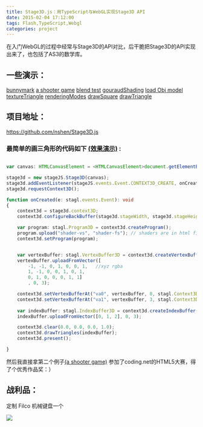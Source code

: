 ```yaml
---
title: Stage3D.js：用TypeScript与WebGL实现Stage3D API
date: 2015-02-04 17:12:00
tags: Flash,TypeScript,Webgl
categories: project
---
```


在入门WebGL的过程中经常与Stage3D的API对比，后干脆把Stage3D的API实现出来了，也包括了AS3的数学库。

## 一些演示：

[bunnymark](http://github.nshen.net/Stage3D.js/examples/bunnyMark/BunnyMark.html)
[a shooter game](http://github.nshen.net/Stage3D.js/examples/shooter/index.html)
[blend test](http://github.nshen.net/Stage3D.js/examples/blend.html)
[gouraudShading](http://github.nshen.net/Stage3D.js/examples/gouraudShading.html)
[load Obj model](http://github.nshen.net/Stage3D.js/examples/loadObj.html)
[textureTriangle](http://github.nshen.net/Stage3D.js/examples/textureTriangle.html)
[renderingModes](http://github.nshen.net/Stage3D.js/examples/renderingModes.html)
[drawSquare](http://github.nshen.net/Stage3D.js/examples/drawSquare.html)
[drawTriangle](http://github.nshen.net/Stage3D.js/examples/drawTriangle.html)

## 项目地址： 

https://github.com/nshen/Stage3D.js

<!-- more -->
### 最简单的画三角形的代码如下 [(效果演示)](http://github.nshen.net/Stage3D.js/examples/drawTriangle.html) :

```typescript

var canvas: HTMLCanvasElement = <HTMLCanvasElement>document.getElementById("my-canvas");

stage3d = new stageJS.Stage3D(canvas);
stage3d.addEventListener(stageJS.events.Event.CONTEXT3D_CREATE, onCreated);
stage3d.requestContext3D();

function onCreated(e: stagl.events.Event): void
{
    context3d = stage3d.context3D;
    context3d.configureBackBuffer(stage3d.stageWidth, stage3d.stageHeight, 2, true);

    var program: stagl.Program3D = context3d.createProgram();
    program.upload("shader-vs", "shader-fs"); // shaders are in html file
    context3d.setProgram(program);


    var vertexBuffer: stagl.VertexBuffer3D = context3d.createVertexBuffer(3, 7);
    vertexBuffer.uploadFromVector([
        -1, -1, 0, 1, 0, 0, 1,   //xyz rgba
        1, -1, 0, 0, 1, 0, 1,
        0, 1, 0, 0, 0, 1, 1]
        , 0, 3);

    context3d.setVertexBufferAt("va0", vertexBuffer, 0, stagl.Context3DVertexBufferFormat.FLOAT_3); // pos
    context3d.setVertexBufferAt("va1", vertexBuffer, 3, stagl.Context3DVertexBufferFormat.FLOAT_4); // color
    
    var indexBuffer: stagl.IndexBuffer3D = context3d.createIndexBuffer(3);
    indexBuffer.uploadFromVector([0, 1, 2], 0, 3);

    context3d.clear(0.0, 0.0, 0.0, 1.0);
    context3d.drawTriangles(indexBuffer);
    context3d.present();

}

```

然后我直接拿第二个例子<a href="http://github.nshen.net/Stage3D.js/examples/shooter/index.html">(a shooter game)</a> 参加了coding.net的HTML5大赛，得了个优秀作品奖：）

## 战利品：

定制 Filco 机械键盘一个

![](/image/coding.jpg)

